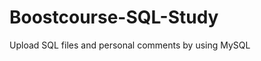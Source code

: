 # Boostcourse-SQL-Study
Upload SQL files and personal comments by using MySQL 































































